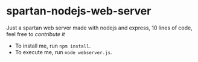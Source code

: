 # spartan-nodejs-web-server
Just a spartan web server made with nodejs and express, 10 lines of code, feel free to *contribute it*

* To install me, run `npm install`.
* To execute me, run `node webserver.js`.
